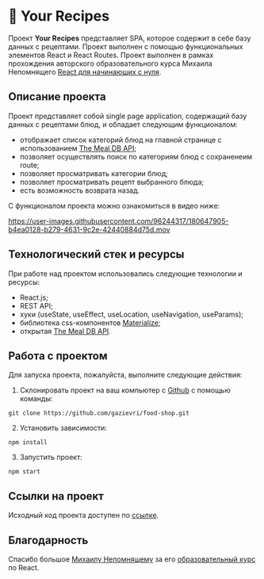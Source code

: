 # 🍕 Your Recipes
Проект **Your Recipes** представляет SPA, которое содержит в себе базу данных с рецептами. Проект выполнен с помощью функциональных элементов React и React Routes. Проект выполнен в рамках прохождения авторского образовательного курса Михаила Непомнящего [React для начинающих с нуля](https://www.udemy.com/course/react-from-scratch/). 

## Описание проекта
Проект представляет собой single page application, содержащий базу данных с рецептами блюд, и обладает следующим функционалом:
- отображает список категорий блюд на главной странице с использованием [The Meal DB API](https://www.themealdb.com/);
- позволяет осуществлять поиск по категориям блюд с сохраненеим route;
- позволяет просматривать категории блюд;
- позволяет просматривать рецепт выбранного блюда;
- есть возможность возврата назад.

С функционалом проекта можно ознакомиться в видео ниже:

https://user-images.githubusercontent.com/96244317/180647905-b4ea0128-b279-4631-9c2e-42440884d75d.mov

## Технологический стек и ресурсы
При работе над проектом использовались следующие технологии и ресурсы:
- React.js;
- REST API;
- хуки (useState, useEffect, useLocation, useNavigation, useParams);
- библиотека css-компонентов [Materialize](https://materializecss.com/);
- открытая [The Meal DB API](https://www.themealdb.com/).

## Работа с проектом
Для запуска проекта, пожалуйста, выполните следующие действия:

1. Склонировать проект на ваш компьютер с [Github](https://github.com/gazievri/food-shop.git) с помощью команды:
```
git clone https://github.com/gazievri/food-shop.git
```
2. Установить зависимости:
```
npm install
```
3. Запустить проект:
```
npm start
```

## Ссылки на проект
Исходный код проекта доступен по [ссылке](https://github.com/gazievri/food-shop).


## Благодарность
Спасибо большое [Михаилу Непомнящему](https://linkedin.com/in/mikhail-nepomniashchii/) за его [образовательный курс](https://www.udemy.com/course/react-from-scratch/) по React. 
